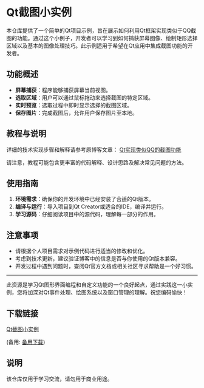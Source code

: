 # Qt截图小实例

本仓库提供了一个简单的Qt项目示例，旨在展示如何利用Qt框架实现类似于QQ截图的功能。通过这个小例子，开发者可以学习到如何捕获屏幕图像、绘制矩形选择区域以及基本的图像处理技巧。此示例适用于希望在Qt应用中集成截图功能的开发者。

## 功能概述

- **屏幕捕获**：程序能够捕获屏幕当前视图。
- **选取区域**：用户可以通过鼠标拖动来选择截图的特定区域。
- **实时预览**：选取过程中即时显示选择的截图区域。
- **保存图片**：完成截图后，允许用户保存图片至本地。

## 教程与说明

详细的技术实现步骤和解释请参考原博客文章：
[Qt实现类似QQ的截图功能](http://blog.csdn.net/GoForwardToStep/article/details/54385140)

请注意，教程可能包含更丰富的代码解释、设计思路及解决常见问题的方法。

## 使用指南

1. **环境需求**：确保你的开发环境中已经安装了合适的Qt版本。
2. **编译与运行**：导入项目到Qt Creator或适合的IDE，编译并运行。
3. **学习源码**：仔细阅读项目中的源代码，理解每一部分的作用。

## 注意事项

- 请根据个人项目需求对示例代码进行适当的修改和优化。
- 考虑到技术更新，建议验证博客中的信息是否与你使用的Qt版本兼容。
- 开发过程中遇到问题时，查阅Qt官方文档或相关社区寻求帮助是一个好习惯。

---

此资源是学习Qt图形界面编程和自定义功能的一个良好起点，通过实践这一小实例，您将加深对Qt事件处理、绘图系统以及窗口管理的理解。祝您编码愉快！

## 下载链接
[Qt截图小实例](https://pan.quark.cn/s/98b0ca1bf98f) 

(备用: [备用下载](https://pan.baidu.com/s/12WHu7BLMDN2sUe9q4Nsndw?pwd=z0iq))

## 说明

该仓库仅用于学习交流，请勿用于商业用途。
